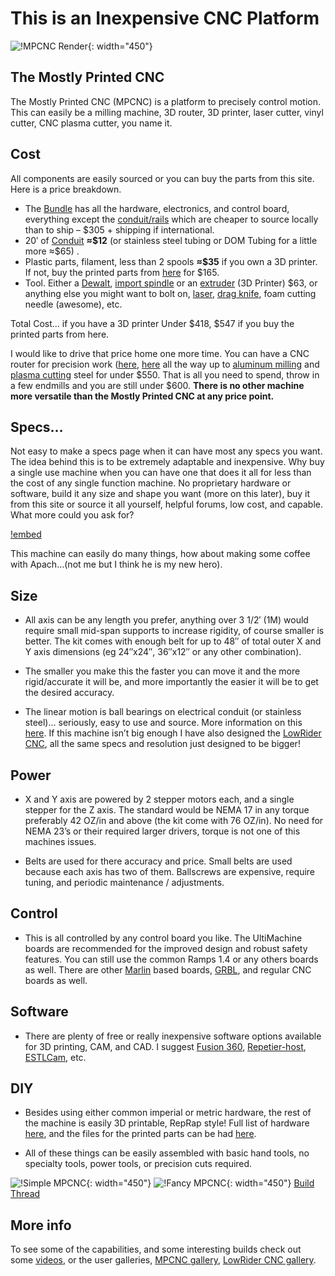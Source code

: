 # This is an Inexpensive CNC Platform
![!MPCNC Render](https://www.v1engineering.com/wp-content/uploads/2020/06/Primo-scaled.jpg){: width="450"}
 
## The Mostly Printed CNC

The Mostly Printed CNC (MPCNC) is a platform to precisely control motion. This can easily be a milling machine, 3D router, 3D printer, laser cutter, vinyl cutter, CNC plasma cutter, you name it.

## Cost

All components are easily sourced or you can buy the parts from this site. Here is a price breakdown.

* The [Bundle](https://shop.v1engineering.com/collections/parts/products/mostly-printed-cnc-parts-bundle-primo-version) has all the hardware, electronics, and control board, everything except the [conduit/rails](https://docs.v1engineering.com/mpcnc/calculator/) which are cheaper to source locally than to ship – $305 + shipping if international.
* 20′ of [Conduit](https://docs.v1engineering.com/mpcnc/calculator/) **≈\$12** (or stainless steel tubing or DOM Tubing for a little more ≈\$65) .
* Plastic parts, filament, less than 2 spools **≈\$35** if you own a 3D printer. If not, buy the printed parts from [here](https://shop.v1engineering.com/collections/parts) for $165.
* Tool. Either a [Dewalt](https://amzn.to/1MoBSQq), [import spindle](https://amzn.to/3dkKgl0) or an [extruder](https://amzn.to/37ZjygN) (3D Printer) $63, or anything else you might want to bolt on, [laser](https://amzn.to/37OcdQK), [drag knife](https://shop.v1engineering.com/collections/parts/products/drag-knife-vinyl-cutter), foam cutting needle (awesome), etc.

Total Cost… if you have a 3D printer Under $418, $547 if you buy the printed parts from here.


I would like to drive that price home one more time. You can have a CNC router for precision work ([here](https://forum.v1engineering.com/t/mrrf-2018-ideas/7112/55), [here](https://forum.v1engineering.com/t/pcb-examples/4015/27) all the way up to [aluminum milling](https://forum.v1engineering.com/t/lionkevs-aluminum-attempts/6047/101?u=vicious1) and [plasma cutting](https://forum.v1engineering.com/t/plasma-build/5662) steel for under $550. That is all you need to spend, throw in a few endmills and you are still under $600.  **There is no other machine more versatile than the Mostly Printed CNC at any price point.**


## Specs…

Not easy to make a specs page when it can have most any specs you want. The idea behind this is to be extremely adaptable and inexpensive. Why buy a single use machine when you can have one that does it all for less than the cost of any single function machine. No proprietary hardware or software, build it any size and shape you want (more on this later), buy it from this site or source it all yourself, helpful forums, low cost, and capable. What more could you ask for?

[!embed](https://www.youtube.com/watch?v=qJfYTv88YvI)

This machine can easily do many things, how about making some coffee with Apach…(not me but I think he is my new hero).

 
## Size

- All axis can be any length you prefer, anything over 3 1/2′ (1M) would require small mid-span supports to increase rigidity, of course smaller is better.  The kit comes with enough belt for up to 48″ of total outer X and Y axis dimensions (eg 24″x24″, 36″x12″ or any other combination).

- The smaller you make this the faster you can move it and the more rigid/accurate it will be, and more importantly the easier it will be to get the desired accuracy.

- The linear motion is ball bearings on electrical conduit (or stainless steel)… seriously, easy to use and source. More information on this [here](https://www.v1engineering.com/assembly/machine-size/). If this machine isn’t big enough I have also designed the [LowRider CNC](../lowrider/index.md), all the same specs and resolution just designed to be bigger!
 
## Power

- X and Y axis are powered by 2 stepper motors each, and a single stepper for the Z axis. The standard would be NEMA 17 in any torque preferably 42 OZ/in and above (the kit come with 76 OZ/in). No need for NEMA 23’s or their required larger drivers,  torque is not one of this machines issues.

- Belts are used for there accuracy and price. Small belts are used because each axis has two of them. Ballscrews are expensive, require tuning, and periodic maintenance / adjustments.

 
## Control

- This is all controlled by any control board you like. The UltiMachine boards are recommended for the improved design and robust safety features. You can still use the common Ramps 1.4 or any others boards as well. There are other [Marlin](https://github.com/MarlinFirmware/Marlin) based boards, [GRBL](https://github.com/grbl/grbl), and regular CNC boards as well.

 
## Software

- There are plenty of free or really inexpensive software options available for 3D printing, CAM, and CAD. I suggest [Fusion 360](http://www.autodesk.com/products/fusion-360/overview), [Repetier-host](http://www.repetier.com/), [ESTLCam](http://www.estlcam.com/), etc.

 
## DIY

- Besides using either common imperial or metric hardware, the rest of the machine is easily 3D
    printable, RepRap style! Full list of hardware [here](PParts.md#hardware), and the files for the printed
    parts can be had [here](PParts.md).

- All of these things can be easily assembled with basic hand tools, no specialty tools, power tools, or precision cuts required.

![!Simple MPCNC](https://www.v1engineering.com/wp-content/uploads/2015/07/IMG_20150802_16352001.jpg){: width="450"}
![!Fancy MPCNC](https://www.v1engineering.com/wp-content/uploads/2018/04/IMG_20180409_184626.jpg){: width="450"}
[Build Thread](https://forum.v1engineering.com/t/red-black-and-wheels/7303)

## More info

To see some of the capabilities, and some interesting builds check out some [videos](https://www.v1engineering.com/videos/), or the user galleries, [MPCNC gallery](https://forum.v1engineering.com/tag/gallery-mpcnc), [LowRider CNC gallery](https://forum.v1engineering.com/tag/gallery-lowrider-cnc).
